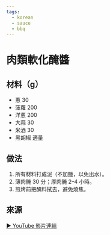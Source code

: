 ```yaml
---
tags:
  - korean
  - sauce
  - bbq
---
```


# 肉類軟化醃醬

## 材料（g）
- 蔥 30
- 菠蘿 200
- 洋蔥 200
- 大蒜 30
- 米酒 30
- 黑胡椒 適量

## 做法
1. 所有材料打成泥（不加鹽，以免出水）。
2. 薄肉醃 30 分；厚肉醃 2–4 小時。
3. 煎烤前把醃料拭去，避免燒焦。

## 來源
[▶ YouTube 影片連結](https://www.youtube.com/watch?v=Oi1VLXe78Rw&t=500s)

